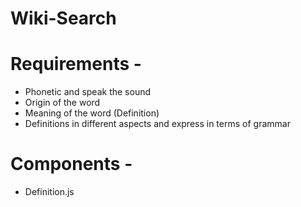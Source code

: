 # Wiki-Search

# Requirements - 
- Phonetic and speak the sound
- Origin of the word
- Meaning of the word (Definition)
- Definitions in different aspects and express in terms of grammar 

# Components - 
- Definition.js 
